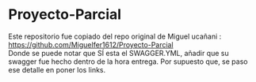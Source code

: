 # Proyecto-Parcial


Este repositorio fue copiado del repo original de Miguel ucañani : https://github.com/Miguelfer1612/Proyecto-Parcial  
Donde se puede notar que SÍ  esta el SWAGGER.YML, añadir que su swagger fue hecho dentro de la hora entrega. Por supuesto que, se paso ese detalle en poner los links. 
